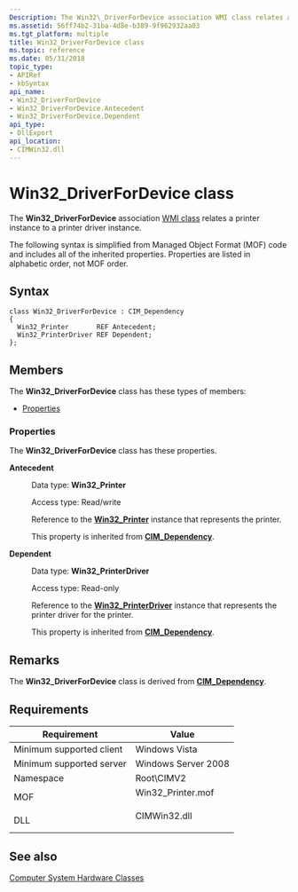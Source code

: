 ```yaml
---
Description: The Win32\_DriverForDevice association WMI class relates a printer instance to a printer driver instance.
ms.assetid: 56ff74b2-31ba-4d8e-b389-9f962932aa03
ms.tgt_platform: multiple
title: Win32_DriverForDevice class
ms.topic: reference
ms.date: 05/31/2018
topic_type: 
- APIRef
- kbSyntax
api_name: 
- Win32_DriverForDevice
- Win32_DriverForDevice.Antecedent
- Win32_DriverForDevice.Dependent
api_type: 
- DllExport
api_location: 
- CIMWin32.dll
---
```


# Win32\_DriverForDevice class

The **Win32\_DriverForDevice** association [WMI class](/windows/desktop/WmiSdk/retrieving-a-class) relates a printer instance to a printer driver instance.

The following syntax is simplified from Managed Object Format (MOF) code and includes all of the inherited properties. Properties are listed in alphabetic order, not MOF order.

## Syntax

``` syntax
class Win32_DriverForDevice : CIM_Dependency
{
  Win32_Printer       REF Antecedent;
  Win32_PrinterDriver REF Dependent;
};
```

## Members

The **Win32\_DriverForDevice** class has these types of members:

-   [Properties](#properties)

### Properties

The **Win32\_DriverForDevice** class has these properties.

<dl> <dt>

**Antecedent**
</dt> <dd> <dl> <dt>

Data type: **Win32\_Printer**
</dt> <dt>

Access type: Read/write
</dt> </dl>

Reference to the [**Win32\_Printer**](win32-printer.md) instance that represents the printer.

This property is inherited from [**CIM\_Dependency**](cim-dependency.md).

</dd> <dt>

**Dependent**
</dt> <dd> <dl> <dt>

Data type: **Win32\_PrinterDriver**
</dt> <dt>

Access type: Read-only
</dt> </dl>

Reference to the [**Win32\_PrinterDriver**](win32-printerdriver.md) instance that represents the printer driver for the printer.

This property is inherited from [**CIM\_Dependency**](cim-dependency.md).

</dd> </dl>

## Remarks

The **Win32\_DriverForDevice** class is derived from [**CIM\_Dependency**](cim-dependency.md).

## Requirements



| Requirement | Value |
|-------------------------------------|-----------------------------------------------------------------------------------------------|
| Minimum supported client<br/> | Windows Vista<br/>                                                                      |
| Minimum supported server<br/> | Windows Server 2008<br/>                                                                |
| Namespace<br/>                | Root\\CIMV2<br/>                                                                        |
| MOF<br/>                      | <dl> <dt>Win32\_Printer.mof</dt> </dl> |
| DLL<br/>                      | <dl> <dt>CIMWin32.dll</dt> </dl>       |



## See also

<dl> <dt>

[Computer System Hardware Classes](computer-system-hardware-classes.md)
</dt> </dl>

 

